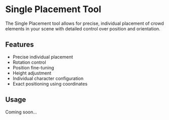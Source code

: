 # Single Placement Tool

The Single Placement tool allows for precise, individual placement of crowd elements in your scene with detailed control over position and orientation.

## Features
- Precise individual placement
- Rotation control
- Position fine-tuning
- Height adjustment
- Individual character configuration
- Exact positioning using coordinates

## Usage
Coming soon...
